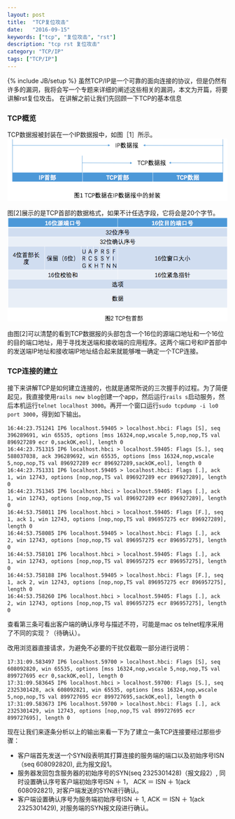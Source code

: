 ```yaml
---
layout: post
title:  "TCP复位攻击"
date:   "2016-09-15"
keywords: ["tcp", "复位攻击", "rst"]
description: "tcp rst 复位攻击"
category: "TCP/IP"
tags: ["TCP/IP"]
---
```

{% include JB/setup %}
虽然TCP/IP是一个可靠的面向连接的协议，但是仍然有许多的漏洞，我将会写一个专题来详细的阐述这些相关的漏洞，本文为开篇，将要讲解rst复位攻击。
在讲解之前让我们先回顾一下TCP的基本信息

### TCP概览

TCP数据报被封装在一个IP数据报中，如图［1］所示。
![Alt "TCP包首部"](/assets/images/2BE3318E-3915-4602-9E18-5ED74CFCD274.png)

图[2]展示的是TCP首部的数据格式，如果不计任选字段，它将会是20个字节。
![Alt "TCP数据在IP数据报中的封装"](/assets/images/438E3D81-ADF4-473C-BFED-163687225A04.png)

由图[2]可以清楚的看到TCP数据报的头部包含一个16位的源端口地址和一个16位的目的端口地址，用于寻找发送端和接收端的应用程序。这两个端口号和IP首部中的发送端IP地址和接收端IP地址结合起来就能够唯一确定一个TCP连接。

### TCP连接的建立

接下来讲解TCP是如何建立连接的，也就是通常所说的三次握手的过程。为了简便起见，我直接使用`rails new blog`创建一个app，然后运行`rails s`启动服务，然后本机运行`telnet localhost 3000`。再开一个窗口运行`sudo tcpdump -i lo0 port 3000`，得到如下输出。

    16:44:23.751241 IP6 localhost.59405 > localhost.hbci: Flags [S], seq 396289691, win 65535, options [mss 16324,nop,wscale 5,nop,nop,TS val 896927289 ecr 0,sackOK,eol], length 0
    16:44:23.751315 IP6 localhost.hbci > localhost.59405: Flags [S.], seq 588037038, ack 396289692, win 65535, options [mss 16324,nop,wscale 5,nop,nop,TS val 896927289 ecr 896927289,sackOK,eol], length 0
    16:44:23.751331 IP6 localhost.59405 > localhost.hbci: Flags [.], ack 1, win 12743, options [nop,nop,TS val 896927289 ecr 896927289], length 0
    16:44:23.751345 IP6 localhost.hbci > localhost.59405: Flags [.], ack 1, win 12743, options [nop,nop,TS val 896927289 ecr 896927289], length 0
    16:44:53.758011 IP6 localhost.hbci > localhost.59405: Flags [F.], seq 1, ack 1, win 12743, options [nop,nop,TS val 896957275 ecr 896927289], length 0
    16:44:53.758085 IP6 localhost.59405 > localhost.hbci: Flags [.], ack 2, win 12743, options [nop,nop,TS val 896957275 ecr 896957275], length 0
    16:44:53.758101 IP6 localhost.hbci > localhost.59405: Flags [.], ack 1, win 12743, options [nop,nop,TS val 896957275 ecr 896957275], length 0
    16:44:53.758188 IP6 localhost.59405 > localhost.hbci: Flags [F.], seq 1, ack 2, win 12743, options [nop,nop,TS val 896957275 ecr 896957275], length 0
    16:44:53.758260 IP6 localhost.hbci > localhost.59405: Flags [.], ack 2, win 12743, options [nop,nop,TS val 896957275 ecr 896957275], length 0

查看第三条可看出客户端的确认序号与描述不符，可能是mac os telnet程序采用了不同的实现？（待确认）。

改用浏览器直接请求，为避免不必要的干扰仅截取一部分进行说明：

    17:31:09.583497 IP6 localhost.59700 > localhost.hbci: Flags [S], seq 608092820, win 65535, options [mss 16324,nop,wscale 5,nop,nop,TS val 899727695 ecr 0,sackOK,eol], length 0
    17:31:09.583645 IP6 localhost.hbci > localhost.59700: Flags [S.], seq 2325301428, ack 608092821, win 65535, options [mss 16324,nop,wscale 5,nop,nop,TS val 899727695 ecr 899727695,sackOK,eol], length 0
    17:31:09.583673 IP6 localhost.59700 > localhost.hbci: Flags [.], ack 2325301429, win 12743, options [nop,nop,TS val 899727695 ecr 899727695], length 0

现在让我们来逐条分析以上的输出来看一下为了建立一条TCP连接要经过那些步骤：

* 客户端首先发送一个SYN段表明其打算连接的服务端的端口以及初始序号ISN（seq 608092820), 此为报文段1。
* 服务器发回包含服务器的初始序号的SYN(seq 2325301428)（报文段2）, 同时设置确认序号客户端初始序号ISN ＋ 1， ACK ＝ ISN ＋ 1(ack 608092821), 对客户端发送的SYN进行确认。
* 客户端设置确认序号为服务端初始序号ISN ＋ 1,  ACK ＝ ISN ＋ 1(ack 2325301429), 对服务端的SYN报文段进行确认。
